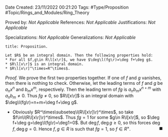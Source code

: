 <div class="topSpace"></div>

Date Created: 23/11/2022 00:21:20
Tags: #Type/Proposition #Topic/Rings_and_Modules/Ring_Theory

Proved by: <i>Not Applicable</i>
References: <i>Not Applicable</i>
Justifications: <i>Not Applicable</i>

Specializations: <i>Not Applicable</i>
Generalizations: <i>Not Applicable</i>

``` ad-Proposition
title: Proposition.

Let $R$ be an integral domain. Then the following properties hold:
* For all $f,g\in R\l[x\r]$, we have $\deg\l(fg\r)=\deg f+\deg g$.
* $R\l[x\r]$ is an integral domain.
* $R\l[x\r]^\times=R^\times$.

```

<i>Proof.</i> We prove the first two properties together. If one of $f$ and $g$ vanishes, then there is nothing to check. Otherwise, let the leading terms of $f$ and $g$ be $a_nx^n$ and $b_mx^m$, respectively. Then the leading term of $fg$ is $a_nb_mx^{n+m}$ with $a_nb_m\neq0$. Thus $fg\neq0$, so $R\l[x\r]$ is an integral domain with $\deg\l(fg\r)=n+m=\deg f+\deg g$.

* Obviously $R^\times\subseteq\l(R\l[x\r]\r)^\times$, so take $f\in\l(R\l[x\r]\r)^\times$. Thus $fg=1$ for some $g\in R\l[x\r]$, so $\deg f+\deg g=\deg\l(fg\r)=\deg1=0$. But $\deg f,\deg g\geq0$, so this forces $\deg f,\deg g=0$. Hence $f,g\in R$ is such that $fg=1$, so $f\in R^\times$.<span style="float:right;">$\blacksquare$</span>
